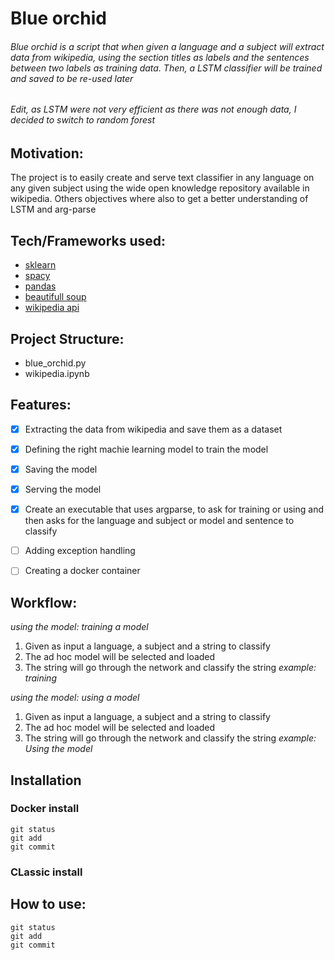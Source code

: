 # Blue orchid
###### Blue orchid is a script that when given a language and a subject will extract data from wikipedia, using the section titles as labels and the sentences between two labels as training data. Then, a LSTM classifier will be trained and saved to be re-used later
###### Edit, as LSTM were not very efficient as there was not enough data, I decided to switch to random forest

## Motivation: 
The project is to easily create and serve text classifier in any language on any given subject using the wide open knowledge repository available in wikipedia. Others objectives where also to get a better understanding of LSTM and arg-parse

## Tech/Frameworks used:
- [sklearn](https://keras.io/)
- [spacy](https://scikit-learn.org/stable/)
- [pandas](https://pandas.pydata.org/)
- [beautifull soup](https://www.crummy.com/software/BeautifulSoup/)
- [wikipedia api](https://pypi.org/project/Wikipedia-API/)

## Project Structure:
- blue_orchid.py
- wikipedia.ipynb

## Features:
- [x] Extracting the data from wikipedia and save them as a dataset
- [x] Defining the right machie learning model to train the model
- [x] Saving the model
- [x] Serving the model
- [x] Create an executable that uses argparse, to ask for training or using and then asks for the language and subject or model and sentence to classify
- [ ] Adding exception handling
- [ ] Creating a docker container


## Workflow:

*using the model: training a model*
1. Given as input a language, a subject and a string to classify
2. The ad hoc model will be selected and loaded
3. The string will go through the network and classify the string 
*example: training*

*using the model: using a model*
1. Given as input a language, a subject and a string to classify
2. The ad hoc model will be selected and loaded
3. The string will go through the network and classify the string 
*example: Using the model*

## Installation
### Docker install
```
git status
git add
git commit
```
### CLassic install


## How to use:

```
git status
git add
git commit
```
